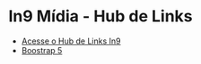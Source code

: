 # In9 Mídia - Hub de Links
- [Acesse o Hub de Links In9](https://www.in9midia.com/linkin9/)
- [Boostrap 5](https://getbootstrap.com/)